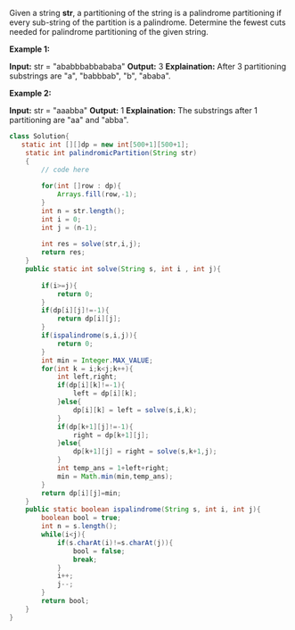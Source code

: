 Given a string **str**, a partitioning of the string is a palindrome partitioning if every sub-string of the partition is a palindrome. Determine the fewest cuts needed for palindrome partitioning of the given string.

**Example 1:**

**Input:** str = "ababbbabbababa"
**Output:** 3
**Explaination:** After 3 partitioning substrings 
are "a", "babbbab", "b", "ababa".

**Example 2:**

**Input:** str = "aaabba"
**Output:** 1
**Explaination:** The substrings after 1
partitioning are "aa" and "abba".

```java
class Solution{
   static int [][]dp = new int[500+1][500+1];
    static int palindromicPartition(String str)
    {
        // code here
        
        for(int []row : dp){
            Arrays.fill(row,-1);
        }
        int n = str.length();
        int i = 0;
        int j = (n-1);
        
        int res = solve(str,i,j);
        return res;
    }
    public static int solve(String s, int i , int j){
        
        if(i>=j){
            return 0;
        }
        if(dp[i][j]!=-1){
            return dp[i][j];
        }
        if(ispalindrome(s,i,j)){
            return 0;
        }
        int min = Integer.MAX_VALUE;
        for(int k = i;k<j;k++){
            int left,right;
            if(dp[i][k]!=-1){
                left = dp[i][k];
            }else{
                dp[i][k] = left = solve(s,i,k);
            }
            if(dp[k+1][j]!=-1){
                right = dp[k+1][j];
            }else{
                dp[k+1][j] = right = solve(s,k+1,j);
            }
            int temp_ans = 1+left+right;
            min = Math.min(min,temp_ans);
        }
        return dp[i][j]=min;
    }
    public static boolean ispalindrome(String s, int i, int j){
        boolean bool = true;
        int n = s.length();
        while(i<j){
            if(s.charAt(i)!=s.charAt(j)){
                bool = false;
                break;
            }
            i++;
            j--;
        }
        return bool;
    }
}
```